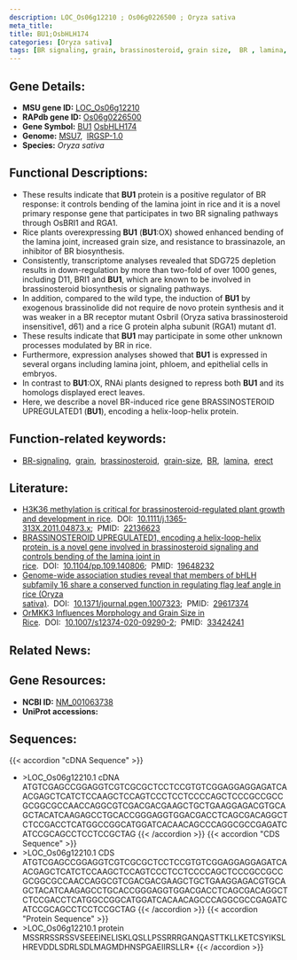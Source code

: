 ```yaml
---
description: LOC_Os06g12210 ; Os06g0226500 ; Oryza sativa
meta_title:
title: BU1;OsbHLH174
categories: [Oryza sativa]
tags: [BR signaling, grain, brassinosteroid, grain size,  BR , lamina, erect]
---
```


## Gene Details:
- **MSU gene ID:** [LOC_Os06g12210](http://rice.uga.edu/cgi-bin/ORF_infopage.cgi?orf=LOC_Os06g12210)  
- **RAPdb gene ID:** [Os06g0226500](https://rapdb.dna.affrc.go.jp/locus/?name=Os06g0226500)  
- **Gene Symbol:** <u>BU1</u>&nbsp;<u>OsbHLH174</u>
- **Genome:**  [MSU7](http://rice.uga.edu/),&nbsp;&nbsp;[IRGSP-1.0](https://rapdb.dna.affrc.go.jp/download/irgsp1.html)
- **Species:** *Oryza sativa*

## Functional Descriptions:
   - These results indicate that **BU1** protein is a positive regulator of BR response: it controls bending of the lamina joint in rice and it is a novel primary response gene that participates in two BR signaling pathways through OsBRI1 and RGA1.
   - Rice plants overexpressing **BU1** (**BU1**:OX) showed enhanced bending of the lamina joint, increased grain size, and resistance to brassinazole, an inhibitor of BR biosynthesis.
   - Consistently, transcriptome analyses revealed that SDG725 depletion results in down-regulation by more than two-fold of over 1000 genes, including D11, BRI1 and **BU1**, which are known to be involved in brassinosteroid biosynthesis or signaling pathways.
   - In addition, compared to the wild type, the induction of **BU1** by exogenous brassinolide did not require de novo protein synthesis and it was weaker in a BR receptor mutant OsbriI (Oryza sativa brassinosteroid insensitive1, d61) and a rice G protein alpha subunit (RGA1) mutant d1.
   - These results indicate that **BU1** may participate in some other unknown processes modulated by BR in rice.
   - Furthermore, expression analyses showed that **BU1** is expressed in several organs including lamina joint, phloem, and epithelial cells in embryos.
   - In contrast to **BU1**:OX, RNAi plants designed to repress both **BU1** and its homologs displayed erect leaves.
   - Here, we describe a novel BR-induced rice gene BRASSINOSTEROID UPREGULATED1 (**BU1**), encoding a helix-loop-helix protein.

## Function-related keywords:
   - [BR-signaling](/tags/BR-signaling/),&nbsp;&nbsp;[grain](/tags/grain/),&nbsp;&nbsp;[brassinosteroid](/tags/brassinosteroid/),&nbsp;&nbsp;[grain-size](/tags/grain-size/),&nbsp;&nbsp;[BR](/tags/BR/),&nbsp;&nbsp;[lamina](/tags/lamina/),&nbsp;&nbsp;[erect](/tags/erect/)

## Literature:
   - [H3K36 methylation is critical for brassinosteroid-regulated plant growth and development in rice](https://www.doi.org/10.1111/j.1365-313X.2011.04873.x).&nbsp;&nbsp;DOI:&nbsp;&nbsp;[10.1111/j.1365-313X.2011.04873.x](https://www.doi.org/10.1111/j.1365-313X.2011.04873.x);&nbsp;&nbsp;PMID:&nbsp;&nbsp;[22136623](https://pubmed.ncbi.nlm.nih.gov/22136623/)
   - [BRASSINOSTEROID UPREGULATED1, encoding a helix-loop-helix protein, is a novel gene involved in brassinosteroid signaling and controls bending of the lamina joint in rice](https://www.doi.org/10.1104/pp.109.140806).&nbsp;&nbsp;DOI:&nbsp;&nbsp;[10.1104/pp.109.140806](https://www.doi.org/10.1104/pp.109.140806);&nbsp;&nbsp;PMID:&nbsp;&nbsp;[19648232](https://pubmed.ncbi.nlm.nih.gov/19648232/)
   - [Genome-wide association studies reveal that members of bHLH subfamily 16 share a conserved function in regulating flag leaf angle in rice (Oryza sativa)](https://www.doi.org/10.1371/journal.pgen.1007323).&nbsp;&nbsp;DOI:&nbsp;&nbsp;[10.1371/journal.pgen.1007323](https://www.doi.org/10.1371/journal.pgen.1007323);&nbsp;&nbsp;PMID:&nbsp;&nbsp;[29617374](https://pubmed.ncbi.nlm.nih.gov/29617374/)
   - [OrMKK3 Influences Morphology and Grain Size in Rice](https://www.doi.org/10.1007/s12374-020-09290-2).&nbsp;&nbsp;DOI:&nbsp;&nbsp;[10.1007/s12374-020-09290-2](https://www.doi.org/10.1007/s12374-020-09290-2);&nbsp;&nbsp;PMID:&nbsp;&nbsp;[33424241](https://pubmed.ncbi.nlm.nih.gov/33424241/)

## Related News:

## Gene Resources:
- **NCBI ID:**  [NM_001063738](http://www.ncbi.nlm.nih.gov/nuccore/NM_001063738)
- **UniProt accessions:** [](https://www.uniprot.org/uniprotkb//entry)

## Sequences:
{{< accordion "cDNA Sequence" >}}
- \>LOC_Os06g12210.1 cDNA
ATGTCGAGCCGGAGGTCGTCGCGCTCCTCCGTGTCGGAGGAGGAGATCAACGAGCTCATCTCCAAGCTCCAGTCCCTCCTCCCCAGCTCCCGCCGCCGCGGCGCCAACCAGGCGTCGACGACGAAGCTGCTGAAGGAGACGTGCAGCTACATCAAGAGCCTGCACCGGGAGGTGGACGACCTCAGCGACAGGCTCTCCGACCTCATGGCCGGCATGGATCACAACAGCCCAGGCGCCGAGATCATCCGCAGCCTCCTCCGCTAG
{{< /accordion >}}
{{< accordion "CDS Sequence" >}}
- \>LOC_Os06g12210.1 CDS
ATGTCGAGCCGGAGGTCGTCGCGCTCCTCCGTGTCGGAGGAGGAGATCAACGAGCTCATCTCCAAGCTCCAGTCCCTCCTCCCCAGCTCCCGCCGCCGCGGCGCCAACCAGGCGTCGACGACGAAGCTGCTGAAGGAGACGTGCAGCTACATCAAGAGCCTGCACCGGGAGGTGGACGACCTCAGCGACAGGCTCTCCGACCTCATGGCCGGCATGGATCACAACAGCCCAGGCGCCGAGATCATCCGCAGCCTCCTCCGCTAG
{{< /accordion >}}
{{< accordion "Protein Sequence" >}}
- \>LOC_Os06g12210.1 protein
MSSRRSSRSSVSEEEINELISKLQSLLPSSRRRGANQASTTKLLKETCSYIKSLHREVDDLSDRLSDLMAGMDHNSPGAEIIRSLLR*
{{< /accordion >}}
